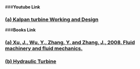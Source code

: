 ###<b>Youtube Link</b>
### <a href="https://youtu.be/0p03UTgpnDU?si=vGCQ5NkCsVFki2N6">  (a) Kalpan turbine Working and Design</a><br>

###<b>Books Link</b>
<br>
### <a href="https://link.springer.com/chapter/10.1007/978-3-540-89749-1_52"> (a) Xu, J., Wu, Y., Zhang, Y. and Zhang, J., 2008. Fluid machinery and fluid mechanics.</a>
### <a href="https://www.studocu.com/ph/document/university-of-rizal-system/mechanical-engineering/me10-assignment-6-hydraulics-turbine/51460598">(b) Hydraulic Turbine</a>
